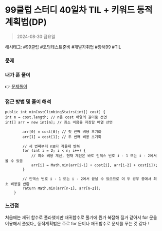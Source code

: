 # 99클럽 스터디 40일차 TIL + 키워드 동적계획법(DP)
> 2024-08-30 금요일

해시태그: #99클럽 #코딩테스트준비 #개발자취업 #항해99 #TIL

### 문제

### 내가 푼 풀이
👉 [문제풀이](https://github.com/subbangE/codingTest-study/blob/master/src/day_40/dp3.java)

### 접근 방법 및 풀이 해석

```
public int minCostClimbingStairs(int[] cost) {
int n = cost.length; // n을 cost 배열의 길이로 선언
int[] arr = new int[n]; // 최소 비용을 저장할 배열 선언

        arr[0] = cost[0]; // 첫 번째 비용 초기화
        arr[1] = cost[1]; // 두 번째 비용 초기화

        // 세 번째부터 n보다 작을때 반복
        for (int i = 2; i < n; i++) {
            // 최소 비용 계산, 현재 계단은 바로 인덱스 번호 i - 1 또는 i - 2에서 올 수 있음
            arr[i] = Math.min(arr[i-1] + cost[i], arr[i-2] + cost[i]);
        }

        // 인덱스 번호 i - 1 또는 i - 2에서 끝날 수 있으므로 이 두 경우 중에서 최소 비용을 반환
        return Math.min(arr[n-1], arr[n-2]);
    }
```

### 느낀점
처음에는 재귀 함수로 풀라했지만 재귀함수로 풀기에 뭔가 복잡해 질거 같아서 for 문을 이용해서 풀었다,,
동적계획법은 주로 for 문이나 재귀함수로 문제를 푸는 것 같다 !